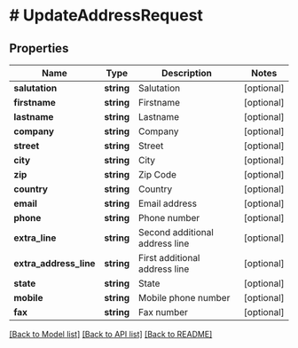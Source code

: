 # # UpdateAddressRequest

## Properties

Name | Type | Description | Notes
------------ | ------------- | ------------- | -------------
**salutation** | **string** | Salutation | [optional]
**firstname** | **string** | Firstname | [optional]
**lastname** | **string** | Lastname | [optional]
**company** | **string** | Company | [optional]
**street** | **string** | Street | [optional]
**city** | **string** | City | [optional]
**zip** | **string** | Zip Code | [optional]
**country** | **string** | Country | [optional]
**email** | **string** | Email address | [optional]
**phone** | **string** | Phone number | [optional]
**extra_line** | **string** | Second additional address line | [optional]
**extra_address_line** | **string** | First additional address line | [optional]
**state** | **string** | State | [optional]
**mobile** | **string** | Mobile phone number | [optional]
**fax** | **string** | Fax number | [optional]

[[Back to Model list]](../../README.md#models) [[Back to API list]](../../README.md#endpoints) [[Back to README]](../../README.md)
